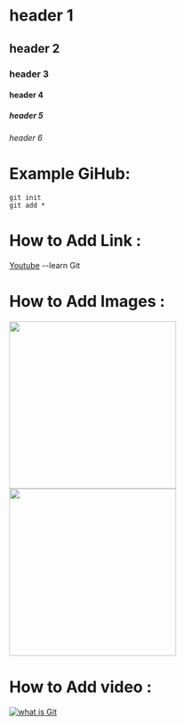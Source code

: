 # header 1
## header 2
### header 3
#### header 4
##### header 5
###### header 6


# Example GiHub:

```
git init
git add *

```


# How to Add Link :
[Youtube](https://youtu.be/evz1LqEomTE?list=PLXsBti0EwQ6yLQldACw0V5fIpgsyPg539) --learn Git


# How to Add Images :
<div>
<img src="https://github.com/user-attachments/assets/f225f19b-a6d3-410a-8ffc-992199a89863" width="300" height="300">
  <br>
  <img src="https://github.com/user-attachments/assets/51a7de12-4583-436e-a4fb-0abaffec955a" width="300" height="300">
</div>


# How to Add video :
  [![what is Git](https://github.com/user-attachments/assets/51a7de12-4583-436e-a4fb-0abaffec955a)](https://youtu.be/evz1LqEomTE?list=PLXsBti0EwQ6yLQldACw0V5fIpgsyPg539)







